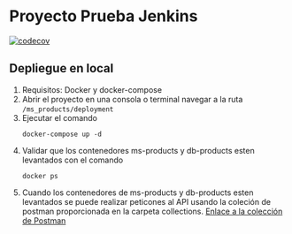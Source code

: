 # Proyecto Prueba Jenkins 

[![codecov](https://codecov.io/gh/jorgevelasquezv/products-jenkins/branch/master/graph/badge.svg?token=0EO7RRUA97)](https://codecov.io/gh/jorgevelasquezv/products-jenkins)

## Depliegue en local

1. Requisitos: Docker y docker-compose 
2. Abrir el proyecto en una consola o terminal navegar a la ruta ```/ms_products/deployment```
3. Ejecutar el comando
   ```
   docker-compose up -d 
   ```
4. Validar que los contenedores ms-products y db-products esten levantados con el comando 
   ```
   docker ps 
   ```
5. Cuando los contenedores de ms-products y db-products esten levantados se puede realizar peticones al API usando la coleción de postman proporcionada en la carpeta collections. [Enlace a la colección de Postman](./collections/MS_Products_IC.postman_collection) 
   
